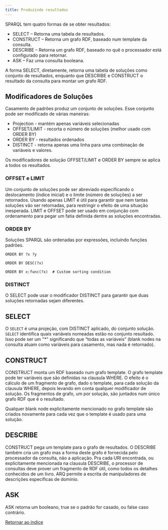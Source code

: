 ```yaml
---
title: Produzindo resultados
---
```


SPARQL tem quatro formas de se obter resultados:

-   SELECT – Retorna uma tabela de resultados.
-   CONSTRUCT – Retorna um grafo RDF, baseado num template da consulta.
-   DESCRIBE – Retorna um grafo RDF, baseado no quê o processador está configurado para retornar.
-   ASK – Faz uma consulta booleana.

A forma SELECT, diretamente, retorna uma tabela de soluções como conjunto de resultados, enquanto que DESCRIBE e CONSTRUCT o resultado da consulta para montar um grafo RDF.

## Modificadores de Soluções

Casamento de padrões produz um conjunto de soluções. Esse conjunto pode ser modificado de várias maneiras:

-   Projection - mantém apenas variáveis selecionadas
-   OFFSET/LIMIT - recorta o número de soluções (melhor usado com ORDER BY)
-   ORDER BY - resultados ordenados
-   DISTINCT - retorna apenas uma linha para uma combinação de variáveis e valores.

Os modificadores de solução OFFSET/LIMIT e ORDER BY sempre se aplica a todos os resultados.

### OFFSET e LIMIT

Um conjunto de soluções pode ser abreviado especificando o deslocamento (índice inicial) e o limite (número de soluções) a ser retornados. Usando apenas LIMIT é útil para garantir que nem tantas soluções vão ser retornadas, para restringir o efeito de uma situação inesperada. LIMIT e OFFSET pode ser usado em conjunção com ordenamento para pegar um fatia definida dentre as soluções encontradas.

### ORDER BY

Soluções SPARQL são ordenadas por expressões, incluindo funções padrões.

```sparql
ORDER BY ?x ?y

ORDER BY DESC(?x)

ORDER BY x:func(?x)  # Custom sorting condition
```

### DISTINCT

O SELECT pode usar o modificador DISTINCT para garantir que duas soluções retornadas sejam diferentes.

## SELECT

O `SELECT` é uma projeção, com DISTINCT aplicado, do conjunto solução. `SELECT` identifica quais variáveis nomeadas estão no conjunto resultado. Isso pode ser um "*" significando que “todas as variáveis” (blank nodes na consulta atuam como variáveis para casamento, mas nada é retornado).

## CONSTRUCT

CONSTRUCT monta um RDF baseado num grafo template. O grafo template pode ter variáveis que são definidas na clausula WHERE. O efeito é o cálculo de um fragmento de grafo, dado o template, para cada solução da clausula WHERE, depois levando em conta qualquer modificador de solução. Os fragmentos de grafo, um por solução, são juntados num único grafo RDF que é o resultado.

Qualquer blank node explicitamente mencionado no grafo template são criados novamente para cada vez que o template é usado para uma solução.

## DESCRIBE

CONSTRUCT pega um template para o grafo de resultados. O DESCRIBE também cria um grafo mas a forma deste grafo é fornecida pelo processador da consulta, não a aplicação. Pra cada URI encontrada, ou explicitamente mencionada na clausula DESCRIBE, o processor de consultas deve prover um fragmento de RDF útil, como todos os detalhes conhecidos de um livro. ARQ permite a escrita de manipuladores de descrições especificas de domínio.

## ASK

ASK retorna um booleano, true se o padrão for casado, ou false caso contrário.

[Retornar ao índice](index.html)



